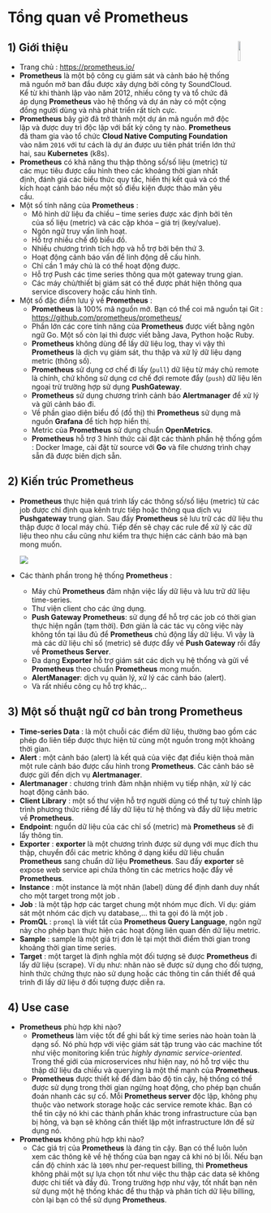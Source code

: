 # Tổng quan về Prometheus
## **1) Giới thiệu** <img src=https://i.imgur.com/7yKyHpR.png width=10% align=right>
- Trang chủ : https://prometheus.io/
- **Prometheus** là một bộ công cụ giám sát và cảnh báo hệ thống mã nguồn mở ban đầu được xây dựng bởi công ty SoundCloud. Kể từ khi thành lập vào năm 2012, nhiều công ty và tổ chức đã áp dụng **Prometheus** vào hệ thống và dự án này có một cộng đồng người dùng và nhà phát triển rất tích cực.
- **Prometheus** bây giờ đã trở thành một dự án mã nguồn mở độc lập và được duy trì độc lập với bất kỳ công ty nào. **Prometheus** đã tham gia vào tổ chức **Cloud Native Computing Foundation** vào năm `2016` với tư cách là dự án được ưu tiên phát triển lớn thứ hai, sau **Kubernetes** (k8s).
- **Prometheus** có khả năng thu thập thông số/số liệu (metric) từ các mục tiêu được cấu hình theo các khoảng thời gian nhất định, đánh giá các biểu thức quy tắc, hiển thị kết quả và có thể kích hoạt cảnh báo nếu một số điều kiện được thảo mãn yêu cầu.
- Một số tính năng của **Prometheus** :
    - Mô hình dữ liệu đa chiều – time series được xác định bởi tên của số liệu (metric) và các cặp khóa – giá trị (key/value).
    - Ngôn ngữ truy vấn linh hoạt.
    - Hỗ trợ nhiều chế độ biểu đồ.
    - Nhiều chương trình tích hợp và hỗ trợ bởi bên thứ 3.
    - Hoạt động cảnh báo vấn đề linh động dễ cấu hình.
    - Chỉ cần 1 máy chủ là có thể hoạt động được.
    - Hỗ trợ Push các time series thông qua một gateway trung gian.
    - Các máy chủ/thiết bị giám sát có thể được phát hiện thông qua service discovery hoặc cấu hình tĩnh.
- Một số đặc điểm lưu ý về **Prometheus** :
    - **Prometheus** là 100% mã nguồn mở. Bạn có thể coi mã nguồn tại Git : https://github.com/prometheus/prometheus/
    - Phần lớn các core tính năng của **Prometheus** được viết bằng ngôn ngữ Go. Một số còn lại thì được viết bằng Java, Python hoặc Ruby.
    - **Prometheus** không dùng để lấy dữ liệu log, thay vì vậy thì **Prometheus** là dịch vụ giám sát, thu thập và xử lý dữ liệu dạng metric (thông số).
    - **Prometheus** sử dụng cơ chế đi lấy (`pull`) dữ liệu từ máy chủ remote là chính, chứ không sử dụng cơ chế đợi remote đẩy (`push`) dữ liệu lên ngoại trừ trường hợp sử dụng **PushGateway**.
    - **Prometheus** sử dụng chương trình cảnh báo **Alertmanager** để xử lý và gửi cảnh báo đi.
    - Về phần giao diện biểu đồ (đồ thị) thì **Prometheus** sử dụng mã nguồn **Grafana** để tích hợp hiển thị.
    - Metric của **Prometheus** sử dụng chuẩn **OpenMetrics**.
    - **Prometheus** hỗ trợ 3 hình thức cài đặt các thành phần hệ thống gồm : Docker Image, cài đặt từ source với **Go** và file chương trình chạy sẵn đã được biên dịch sẵn.
## **2) Kiến trúc Prometheus**
- **Prometheus** thực hiện quá trình lấy các thông số/số liệu (metric) từ các job được chỉ định qua kênh trực tiếp hoặc thông qua dịch vụ **Pushgateway** trung gian. Sau đấy **Prometheus** sẽ lưu trữ các dữ liệu thu thập được ở local máy chủ. Tiếp đến sẽ chạy các rule để xử lý các dữ liệu theo nhu cầu cũng như kiểm tra thực hiện các cảnh báo mà bạn mong muốn.

    <img src=https://i.imgur.com/FwYWMcH.png>

- Các thành phần trong hệ thống **Prometheus** :
    - Máy chủ **Prometheus** đảm nhận việc lấy dữ liệu và lưu trữ dữ liệu time-series.
    - Thư viện client cho các ứng dụng.
    - **Push Gateway Prometheus**: sử dụng để hỗ trợ các job có thời gian thực hiện ngắn (tạm thời).  Đơn giản là các tác vụ công việc này không tồn tại lâu đủ để **Prometheus** chủ động lấy dữ liệu. Vì vậy là mà các dữ liệu chỉ số (metric) sẽ được đẩy về **Push Gateway** rồi đẩy về **Prometheus Server**.
    - Đa dạng **Exporter** hỗ trợ giám sát các dịch vụ hệ thống và gửi về **Prometheus** theo chuẩn **Prometheus** mong muốn.
    - **AlertManager**: dịch vụ quản lý, xử lý các cảnh báo (alert).
    - Và rất nhiều công cụ hỗ trợ khác,..
## **3) Một số thuật ngữ cơ bản trong Prometheus**
- **Time-series Data** : là một chuỗi các điểm dữ liệu, thường bao gồm các phép đo liên tiếp được thực hiện từ cùng một nguồn trong một khoảng thời gian.
- **Alert** : một cảnh báo (alert) là kết quả của việc đạt điều kiện thoả mãn một rule cảnh báo được cấu hình trong **Prometheus**. Các cảnh báo sẽ được gửi đến dịch vụ **Alertmanager**.
- **Alertmanager** : chương trình đảm nhận nhiệm vụ tiếp nhận, xử lý các hoạt động cảnh báo.
- **Client Library** : một số thư viện hỗ trợ người dùng có thể tự tuỳ chỉnh lập trình phương thức riêng để lấy dữ liệu từ hệ thống và đẩy dữ liệu metric về **Prometheus**.
- **Endpoint**: nguồn dữ liệu của các chỉ số (metric) mà **Prometheus** sẽ đi lấy thông tin.
- **Exporter** : **exporter** là một chương trình được sử dụng với mục đích thu thập, chuyển đổi các metric không ở dạng kiểu dữ liệu chuẩn **Prometheus** sang chuẩn dữ liệu **Prometheus**. Sau đấy **exporter** sẽ expose web service api chứa thông tin các metrics hoặc đẩy về **Prometheus**.
- **Instance** : một instance là một nhãn (label) dùng để định danh duy nhất cho một target trong một job .
- **Job** : là một tập hợp các target chung một nhóm mục đích. Ví dụ: giám sát một nhóm các dịch vụ database,… thì ta gọi đó là một job .
- **PromQL** : `promql` là viết tắt của **Prometheus Query Language**, ngôn ngữ này cho phép bạn thực hiện các hoạt động liên quan đến dữ liệu metric.
- **Sample** : sample là một giá trị đơn lẻ tại một thời điểm thời gian trong khoảng thời gian time series.
- **Target** : một target là định nghĩa một đối tượng sẽ được **Prometheus** đi lấy dữ liệu (scrape). Ví dụ như: nhãn nào sẽ được sử dụng cho đối tượng, hình thức chứng thực nào sử dụng hoặc các thông tin cần thiết để quá trình đi lấy dữ liệu ở đối tượng được diễn ra.
## **4) Use case**
- **Prometheus** phù hợp khi nào?
    - **Prometheus** làm việc tốt để ghi bất kỳ time series nào hoàn toàn là dạng số. Nó phù hợp với việc giám sát tập trung vào các machine tốt như việc monitoring kiển trúc *highly dynamic service-oriented*. Trong thế giới của microservices như hiện nay, nó hỗ trợ việc thu thập dữ liệu đa chiều và querying là một thế mạnh của **Prometheus**.
    - **Prometheus** được thiết kế để đảm bảo độ tin cậy, hệ thống có thể được sử dụng trong thời gian ngừng hoạt động, cho phép bạn chuẩn đoán nhanh các sự cố. Mỗi **Prometheus server** độc lập, không phụ thuộc vào network storage hoặc các service remote khác. Bạn có thể tin cậy nó khi các thành phần khác trong infrastructure của bạn bị hỏng, và bạn sẽ không cần thiết lập một infrastructure lớn để sử dụng nó.
- **Prometheus** không phù hợp khi nào?
    - Các giá trị của **Prometheus** là đáng tin cậy. Bạn có thể luôn luôn xem các thông kê về hệ thống của bạn ngay cả khi nó bị lỗi. Nếu bạn cần độ chính xác là `100%` như per-request billing, thì **Prometheus** không phải một sự lựa chọn tốt như việc thu thập các data sẽ không được chi tiết và đầy đủ. Trong trường hợp như vậy, tốt nhất bạn nên sử dụng một hệ thống khác để thu thập và phân tích dữ liệu billing, còn lại bạn có thể sử dụng **Prometheus**.